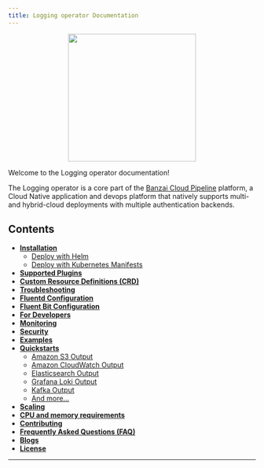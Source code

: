 ```yaml
---
title: Logging operator Documentation
---
```


<p align="center"><img src="../img/lo.svg" width="260"></p>
<p align="center">

Welcome to the Logging operator documentation!

The Logging operator is a core part of the [Banzai Cloud Pipeline](https://banzaicloud.com/products/pipeline/) platform, a Cloud Native application and devops platform that natively supports multi- and hybrid-cloud deployments with multiple authentication backends.

## Contents
- **[Installation](../deploy/README/)**
  - [Deploy with Helm](./deploy/README.md#deploy-logging-operator-with-helm)
  - [Deploy with Kubernetes Manifests](./deploy/README.md#deploy-logging-operator-from-kubernetes-manifests)
- **[Supported Plugins](../plugins/Readme/)**
- **[Custom Resource Definitions (CRD)](../crds/)**
- **[Troubleshooting](../troubleshooting/)**
- **[Fluentd Configuration](./crds.md#fluentd-spec)**
- **[Fluent Bit Configuration](../fluentbit/)**
- **[For Developers](../developers/)**
- **[Monitoring](../logging-operator-monitoring/)**
- **[Security](../security/README/)**
- **[Examples](./examples)**
- **[Quickstarts](./quickstarts)**
  - [Amazon S3 Output](quickstarts/example-s3.md)
  - [Amazon CloudWatch Output](quickstarts/cloudwatch-nginx.md)
  - [Elasticsearch Output](quickstarts/es-nginx.md)
  - [Grafana Loki Output](quickstarts/loki-nginx.md)
  - [Kafka Output](quickstarts/kafka-nginx.md)
  - [And more...](./quickstarts)
- **[Scaling](../scaling/)**
- **[CPU and memory requirements](../requirements/)**
- **[Contributing](../README.md#contributing)**
- **[Frequently Asked Questions (FAQ)](../faq/)**
- **[Blogs](../blogs/)**
- **[License](../license/)**
---
